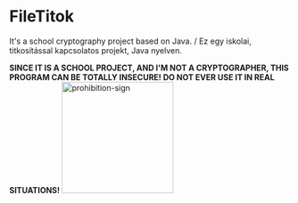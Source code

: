 # FileTitok
It's a school cryptography project based on Java. / Ez egy iskolai, titkosítással kapcsolatos projekt, Java nyelven.

**SINCE IT IS A SCHOOL PROJECT, AND I'M NOT A CRYPTOGRAPHER, THIS PROGRAM CAN BE TOTALLY INSECURE! DO NOT EVER USE IT IN REAL SITUATIONS!** 
<img src="https://upload.wikimedia.org/wikipedia/commons/thumb/3/31/ProhibitionSign2.svg/2000px-ProhibitionSign2.svg.png" alt="prohibition-sign" width="200" height="200"/>
